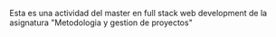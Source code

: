 Esta es una actividad del master en full stack web development de la asignatura "Metodologia y gestion de proyectos"